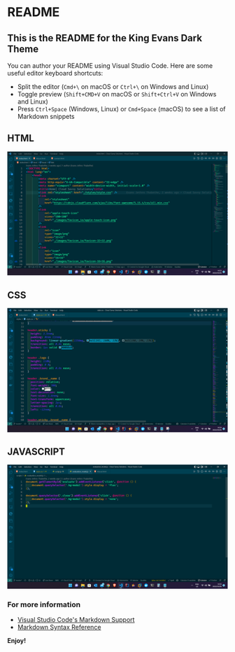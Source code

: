 # README

## This is the README for the King Evans Dark Theme

You can author your README using Visual Studio Code. Here are some useful editor keyboard shortcuts:

- Split the editor (`Cmd+\` on macOS or `Ctrl+\` on Windows and Linux)
- Toggle preview (`Shift+CMD+V` on macOS or `Shift+Ctrl+V` on Windows and Linux)
- Press `Ctrl+Space` (Windows, Linux) or `Cmd+Space` (macOS) to see a list of Markdown snippets

## HTML

![HTML Styling](https://github.com/evansjethro/King-evans-vs-code-theme/blob/main/king-evans/img/HTML.png)

## CSS

![CSS Styling](https://github.com/evansjethro/King-evans-vs-code-theme/blob/main/king-evans/img/CSS.png)

## JAVASCRIPT

![JavaSrcipt Styling](https://github.com/evansjethro/King-evans-vs-code-theme/blob/main/king-evans/img/JAVASCRIPT.png)

### For more information

- [Visual Studio Code's Markdown Support](http://code.visualstudio.com/docs/languages/markdown)
- [Markdown Syntax Reference](https://help.github.com/articles/markdown-basics/)

**Enjoy!**
